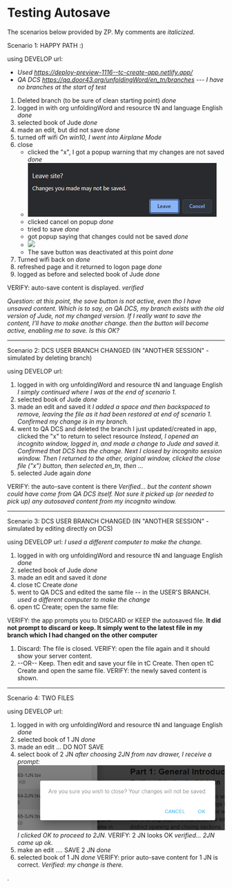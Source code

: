 # Testing Autosave
The scenarios below provided by ZP. My comments are *italicized*.


Scenario 1: 
HAPPY PATH :)

using DEVELOP url:
- *Used https://deploy-preview-1116--tc-create-app.netlify.app/*
- *QA DCS https://qa.door43.org/unfoldingWord/en_tn/branches --- I have no branches at the start of test*

1. Deleted branch (to be sure of clean starting point) *done*
1. logged in with org unfoldingWord and resource tN and language English *done*
1. selected book of Jude *done*
1. made an edit, but did not save *done*
1. turned off wifi *On win10, I went into Airplane Mode*
1. close
	- clicked the "x", I got a popup warning that my changes are not saved *done*
	- ![](./images/Pasted%20image%2020211223082241.png)
	- clicked cancel on popup *done*
	- tried to save *done*
	- got popup saying that changes could not be saved *done*
	- ![](./imagesPasted%20image%2020211223082331.png)
	- The save button was deactivated at this point *done*
1. Turned wifi back on *done*
1. refreshed page and it returned to logon page *done*
1. logged as before and selected book of Jude *done*

VERIFY: auto-save content is displayed. *verified*

*Question: at this point, the save button is _not_ active, even tho I have unsaved content. Which is to say, on QA DCS, my branch exists with the old version of Jude, not my changed version. If I really want to save the content, I'll have to make another change. then the button will become active, enabling me to save. Is this OK?* 

---

Scenario 2: 
DCS USER BRANCH CHANGED (IN "ANOTHER SESSION" - simulated by deleting branch)

using DEVELOP url:

1. logged in with org unfoldingWord and resource tN and language English *I simply continued where I was at the end of scenario 1.*
1. selected book of Jude *done*
1. made an edit and saved it *I added a space and then backspaced to remove, leaving the file as it had been restored at end of scenario 1. Confirmed my change is in my branch.*
1. went to QA DCS and deleted the branch I just updated/created in app, clicked the "x" to return to select resource *Instead, I opened an incognito window, logged in, and made a change to Jude and saved it. Confirmed that DCS has the change. Next I closed by incognito session window. Then I returned to the other, original window, clicked the close file ("x") button, then selected en_tn, then ...*
1. selected Jude again *done*

VERIFY: the auto-save content is there *Verified... but the content shown could have come from QA DCS itself. Not sure it picked up (or needed to pick up) any autosaved content from my incognito window.*

---

Scenario 3: 
DCS USER BRANCH CHANGED (IN "ANOTHER SESSION" - simulated by editing directly on DCS)

using DEVELOP url: 
*I used a different computer to make the change.*

1. logged in with org unfoldingWord and resource tN and language English *done*
1. selected book of Jude *done*
1. made an edit and saved it *done*
2. close tC Create *done*
1. went to QA DCS and edited the same file -- in the USER'S BRANCH. *used a different computer to make the change*
1. open tC Create; open the same file:


VERIFY: the app prompts you to DISCARD or KEEP the autosaved file.
**It did not prompt to discard or keep. It simply went to the latest file in my branch which I had changed on the other computer**

1. Discard: The file is closed. VERIFY: open the file again and it should show your server content.
1. --OR-- Keep.  Then edit and save your file in tC Create.  Then open tC Create and open the same file.  VERIFY: the newly saved content is shown.


---

Scenario 4:
TWO FILES

using DEVELOP url:

1. logged in with org unfoldingWord and resource tN and language English *done*
1. selected book of 1 JN *done*
1. made an edit ... DO NOT SAVE 
1. select book of 2 JN *after choosing 2JN from nav drawer, I receive a prompt: ![](./images/Pasted%20image%2020211223085954.png) I clicked OK to proceed to 2JN.*
	VERIFY: 2 JN looks OK *verified... 2JN came up ok.*
1. make an edit .... SAVE 2 JN *done*
1. selected book of 1 JN *done*
	VERIFY: prior auto-save content for 1 JN is correct. *Verified: my change is there.*


.
